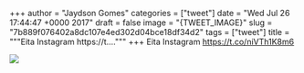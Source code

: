 
+++
author = "Jaydson Gomes"
categories = ["tweet"]
date = "Wed Jul 26 17:44:47 +0000 2017"
draft = false
image = "{TWEET_IMAGE}"
slug = "7b889f076402a8dc107e4ed302d04bce18df34d2"
tags = ["tweet"]
title = """Eita Instagram https://t...."""
+++
Eita Instagram https://t.co/niVTh1K8m6

![](/images/tweet-media/890266664922730497-DFrcyiYWAAY9CuI.jpg)